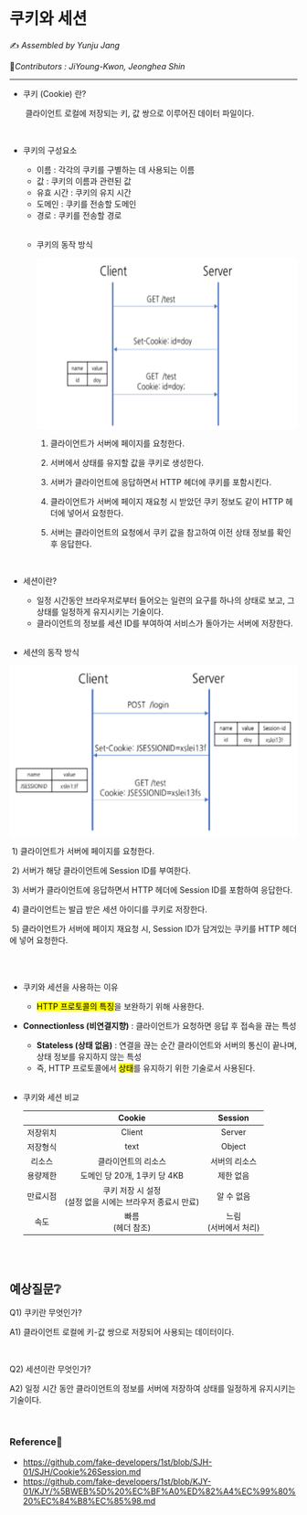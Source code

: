 # 쿠키와 세션

:writing_hand: *Assembled by Yunju Jang*

🤝*Contributors : JiYoung-Kwon, Jeonghea Shin*

<hr>


- 쿠키 (Cookie) 란?

  ​	클라이언트 로컬에 저장되는 키, 값 쌍으로 이루어진 데이터 파일이다.

  

 <br/>

- 쿠키의 구성요소

  - 이름 : 각각의 쿠키를 구별하는 데 사용되는 이름
  - 값 : 쿠키의 이름과 관련된 값
  - 유효 시간 : 쿠키의 유지 시간
  - 도메인 : 쿠키를 전송할 도메인
  - 경로 : 쿠키를 전송할 경로 

  <br/>


  - 쿠키의 동작 방식

    <img src="../resources/cookie.png" height="300px" align="center">

    1) 클라이언트가 서버에 페이지를 요청한다.

    2) 서버에서 상태를 유지할 값을 쿠키로 생성한다.

    3) 서버가 클라이언트에 응답하면서 HTTP 헤더에 쿠키를 포함시킨다.

    4) 클라이언트가 서버에 페이지 재요청 시 받았던 쿠키 정보도 같이 HTTP 헤더에 넣어서 요청한다.

    5) 서버는 클라이언트의 요청에서 쿠키 값을 참고하여 이전 상태 정보를 확인 후 응답한다.

    

<br/>



  - 세션이란?

    - 일정 시간동안 브라우저로부터 들어오는 일련의 요구를 하나의 상태로 보고, 그 상태를 일정하게 유지시키는 기술이다.
    - 클라이언트의 정보를 세션 ID를 부여하여 서비스가 돌아가는 서버에 저장한다.

    <br/>

  - 세션의 동작 방식

<img src="../resources/session.png" height="300px" align="center">

​		1) 클라이언트가 서버에 페이지를 요청한다.

​		2) 서버가 해당 클라이언트에 Session ID를 부여한다.

​		3) 서버가 클라이언트에 응답하면서 HTTP 헤더에 Session ID를 포함하여 응답한다.

​		4) 클라이언트는 발급 받은 세션 아이디를 쿠키로 저장한다.

​		5) 클라이언트가 서버에 페이지 재요청 시, Session ID가 담겨있는 쿠키를 HTTP 헤더에 넣어 요청한다.

<br/>

<br/>

- 쿠키와 세션을 사용하는 이유

  - <mark>HTTP 프로토콜의 특징</mark>을 보완하기 위해 사용한다.

- <b>Connectionless (비연결지향)</b> : 클라이언트가 요청하면 응답 후 접속을 끊는 특성

  - <b>Stateless (상태 없음)</b> : 연결을 끊는 순간 클라이언트와 서버의 통신이 끝나며, 상태 정보를 유지하지 않는 특성
  - 즉, HTTP 프로토콜에서 <mark>상태</mark>를 유지하기 위한 기술로서 사용된다.

  <br/>

- 쿠키와 세션 비교

  |          |                            Cookie                            |         Session          |
  | :------: | :----------------------------------------------------------: | :----------------------: |
  | 저장위치 |                            Client                            |          Server          |
  | 저장형식 |                             text                             |          Object          |
  |  리소스  |                     클라이언트의 리소스                      |      서버의 리소스       |
  | 용량제한 |                 도메인 당 20개, 1쿠키 당 4KB                 |        제한 없음         |
  | 만료시점 | 쿠키 저장 시 설정<br />(설정 없을 시에는 브라우저 종료시 만료) |        알 수 없음        |
  |   속도   |                     빠름<br/>(헤더 참조)                     | 느림<br/>(서버에서 처리) |

<br/>

<br/>

## 예상질문❔

Q1) 쿠키란 무엇인가?

A1) 클라이언트 로컬에 키-값 쌍으로 저장되어 사용되는 데이터이다.

<br/>

Q2) 세션이란 무엇인가?

A2) 일정 시간 동안 클라이언트의 정보를 서버에 저장하여 상태를 일정하게 유지시키는 기술이다.

<br/>

### Reference📖

- https://github.com/fake-developers/1st/blob/SJH-01/SJH/Cookie%26Session.md
- https://github.com/fake-developers/1st/blob/KJY-01/KJY/%5BWEB%5D%20%EC%BF%A0%ED%82%A4%EC%99%80%20%EC%84%B8%EC%85%98.md

